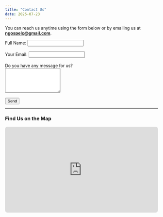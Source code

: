 ```yaml
---
title: "Contact Us"
date: 2025-07-23
---
```


You can reach us anytime using the form below or by emailing us at **ngospelc@gmail.com**.

<form action="https://formspree.io/f/YOUR_FORM_ID" method="POST">
  <label>Full Name: <input type="text" name="name" required></label><br><br>
  <label>Your Email: <input type="email" name="_replyto" required></label><br><br>
  <label>Do you have any message for us?<br><textarea name="message" rows="5" required></textarea></label><br><br>
  <button type="submit">Send</button>
</form>

---

### Find Us on the Map

<div style="position: relative; padding-bottom: 56.25%; height: 0; overflow: hidden; border-radius: 8px;">
    <iframe 
        src="https://www.google.com/maps/embed?pb=!1m18!1m12!1m3!1d539.484749853011!2d-97.00430811560086!3d32.867872269837754!2m3!1f0!2f0!3f0!3m2!1i1024!2i768!4f13.1!3m3!1m2!1s0x864e821db56982ff%3A0x600097d3e3435995!2s4401%20State%20Hwy%20161!5e0!3m2!1sen!2sus!4v1753317882859!5m2!1sen!2sus" 
        style="position: absolute; top: 0; left: 0; width: 100%; height: 100%; border: 0;" 
        allowfullscreen="" 
        loading="lazy" 
        referrerpolicy="no-referrer-when-downgrade">
    </iframe>
</div>

